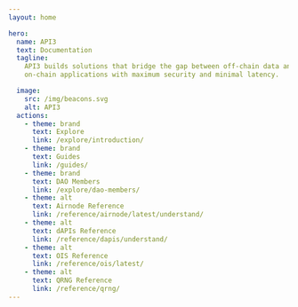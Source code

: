 ```yaml
---
layout: home

hero:
  name: API3
  text: Documentation
  tagline:
    API3 builds solutions that bridge the gap between off-chain data and
    on-chain applications with maximum security and minimal latency.

  image:
    src: /img/beacons.svg
    alt: API3
  actions:
    - theme: brand
      text: Explore
      link: /explore/introduction/
    - theme: brand
      text: Guides
      link: /guides/
    - theme: brand
      text: DAO Members
      link: /explore/dao-members/
    - theme: alt
      text: Airnode Reference
      link: /reference/airnode/latest/understand/
    - theme: alt
      text: dAPIs Reference
      link: /reference/dapis/understand/
    - theme: alt
      text: OIS Reference
      link: /reference/ois/latest/
    - theme: alt
      text: QRNG Reference
      link: /reference/qrng/
---
```


<style>
.api3-land-title{
  font-size:xx-large;
}
.api3-land-title-desc{
  margin-top:15px;
  margin-bottom:10px;
  font-size:x-large;
  color:gray
}
</style>
